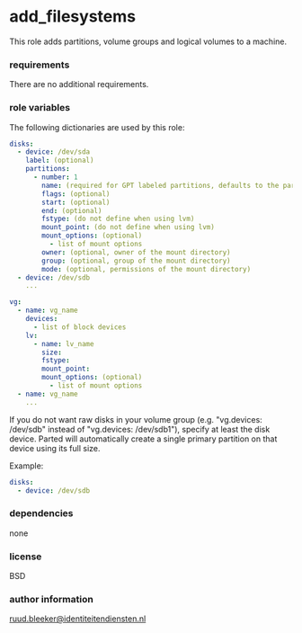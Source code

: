 # add_filesystems

This role adds partitions, volume groups and logical volumes to a machine.

### requirements

There are no additional requirements.

### role variables

The following dictionaries are used by this role:

```yaml
disks:
  - device: /dev/sda
    label: (optional)
    partitions:
      - number: 1
        name: (required for GPT labeled partitions, defaults to the partition type "primary" if not used)
        flags: (optional)
        start: (optional)
        end: (optional)
        fstype: (do not define when using lvm)
        mount_point: (do not define when using lvm)
        mount_options: (optional)
          - list of mount options
        owner: (optional, owner of the mount directory)
        group: (optional, group of the mount directory)
        mode: (optional, permissions of the mount directory)
  - device: /dev/sdb
    ...

vg:
  - name: vg_name
    devices:
      - list of block devices
    lv:
      - name: lv_name
        size:
        fstype:
        mount_point:
        mount_options: (optional)
          - list of mount options
  - name: vg_name
    ...
```

If you do not want raw disks in your volume group (e.g. "vg.devices: /dev/sdb" instead of "vg.devices: /dev/sdb1"), specify
at least the disk device. Parted will automatically create a single primary partition on that device using its full size.

Example:

```yaml
disks:
  - device: /dev/sdb
```

### dependencies

none

### license

BSD

### author information

ruud.bleeker@identiteitendiensten.nl
